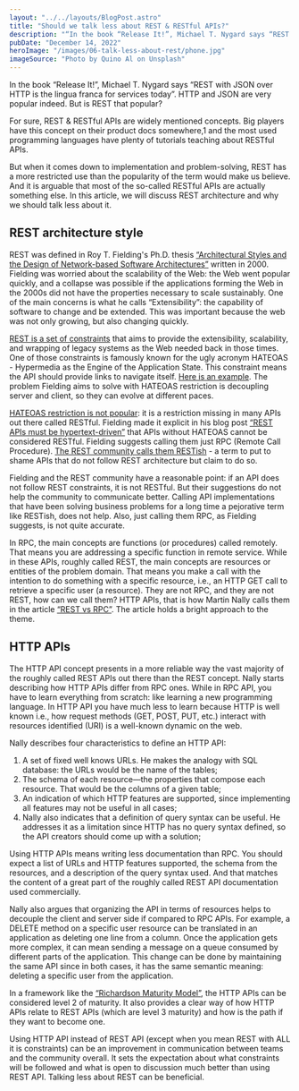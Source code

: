 ```yaml
---
layout: "../../layouts/BlogPost.astro"
title: "Should we talk less about REST & RESTful APIs?"
description: "“In the book “Release It!”, Michael T. Nygard says “REST with JSON over HTTP is the lingua franca for services today”. HTTP and JSON are very popular indeed. But is REST that popular? For sure, REST & RESTful APIs are widely mentioned concepts. Big players have this concept on their product docs somewhere,1 and the most used programming languages have plenty of tutorials teaching about RESTful APIs. "
pubDate: "December 14, 2022"
heroImage: "/images/06-talk-less-about-rest/phone.jpg"
imageSource: "Photo by Quino Al on Unsplash"
---
```


In the book “Release It!”, Michael T. Nygard says “REST with JSON over HTTP is the lingua franca for services today”. HTTP and JSON are very popular indeed. But is REST that popular?  

For sure, REST & RESTful APIs are widely mentioned concepts. Big players have this concept on their product docs somewhere,1 and the most used programming languages have plenty of tutorials teaching about RESTful APIs. 

But when it comes down to implementation and problem-solving, REST has a more restricted use than the popularity of the term would make us believe. And it is arguable that most of the so-called RESTful APIs are actually something else. In this article, we will discuss REST architecture and why we should talk less about it. 

## **REST architecture style** 

REST was defined in Roy T. Fielding's Ph.D. thesis <a target="_blank" class="underline" href="https://roy.gbiv.com/pubs/dissertation/top.htm">“Architectural Styles and the Design of Network-based Software Architectures”</a> written in 2000. Fielding was worried about the scalability of the Web: the Web went popular quickly, and a collapse was possible if the applications forming the Web in the 2000s did not have the properties necessary to scale sustainably. One of the main concerns is what he calls “Extensibility”: the capability of software to change and be extended. This was important because the web was not only growing, but also changing quickly. 

 

<a target="_blank" class="underline" href="https://www.redhat.com/en/topics/api/what-is-a-rest-api">REST is a set of constraints</a> that aims to provide the extensibility, scalability, and wrapping of legacy systems as the Web needed back in those times.  One of those constraints is famously known for the ugly acronym HATEOAS - Hypermedia as the Engine of the Application State. This constraint means the API should provide links to navigate itself. <a target="_blank" class="underline" href="https://restfulapi.net/hateoas/">Here is an example</a>. The problem Fielding aims to solve with HATEOAS restriction is decoupling server and client, so they can evolve at different paces. 

 

<a target="_blank" class="underline" href="https://apisyouwonthate.com/blog/representing-state-in-rest-and-graphql#hateoas-i-call-on-thee">HATEOAS restriction is not popular</a>: it is a restriction missing in many APIs out there called RESTful. Fielding made it explicit in his blog post <a target="_blank" class="underline" href="https://roy.gbiv.com/untangled/2008/rest-apis-must-be-hypertext-driven">“REST APIs must be hypertext-driven”</a> that APIs without HATEOAS cannot be considered RESTful. Fielding suggests calling them just RPC (Remote Call Procedure). <a target="_blank" class="underline" href="https://apisyouwonthate.com/blog/understanding-rpc-rest-and-graphql">The REST community calls them RESTish</a> - a term to put to shame APIs that do not follow REST architecture but claim to do so. 

Fielding and the REST community have a reasonable point: if an API does not follow REST constraints, it is not RESTful. But their suggestions do not help the community to communicate better. Calling API implementations that have been solving business problems for a long time a pejorative term like RESTish, does not help. Also, just calling them RPC, as Fielding suggests, is not quite accurate. 

In RPC, the main concepts are functions (or procedures) called remotely. That means you are addressing a specific function in remote service. While in these APIs, roughly called REST, the main concepts are resources or entities of the problem domain. That means you make a call with the intention to do something with a specific resource, i.e., an HTTP GET  call to retrieve a specific user (a resource). They are not RPC, and they are not REST, how can we call them? HTTP APIs, that is how Martin Nally calls them in the article <a target="_blank" class="underline" href="https://cloud.google.com/blog/products/application-development/rest-vs-rpc-what-problems-are-you-trying-to-solve-with-your-apis">“REST vs RPC”</a>. The article holds a bright approach to the theme. 

## **HTTP APIs** 

The HTTP API concept presents in a more reliable way the vast majority of the roughly called REST APIs out there than the REST concept. Nally starts describing how HTTP APIs differ from RPC ones. While in RPC API, you have to learn everything from scratch: like learning a new programming language. In HTTP API you have much less to learn because HTTP is well known i.e., how request methods (GET, POST, PUT, etc.) interact with resources identified (URI) is a well-known dynamic on the web.  

Nally describes four characteristics to define an HTTP API: 

<ol class="list-decimal">
<li>A set of fixed well knows URLs. He makes the analogy with SQL database: the URLs would be the name of the tables;</li> 

<li>The schema of each resource—the properties that compose each resource. That would be the columns of a given table;</li> 

<li>An indication of which HTTP features are supported, since implementing all features may not be useful in all cases;</li> 

<li>Nally also indicates that a definition of query syntax can be useful. He addresses it as a limitation since HTTP has no query syntax defined, so the API creators should come up with a solution;</li> 
</ol>

Using HTTP APIs means writing less documentation than RPC. You should expect a list of URLs and HTTP features supported, the schema from the resources, and a description of the query syntax used. And that matches the content of a great part of the roughly called REST API documentation used commercially. 

Nally also argues that organizing the API in terms of resources helps to decouple the client and server side if compared to RPC APIs. For example, a DELETE method on a specific user resource can be translated in an application as deleting one line from a column. Once the application gets more complex, it can mean sending a message on a queue consumed by different parts of the application. This change can be done by maintaining the same API since in both cases, it has the same semantic meaning: deleting a specific user from the application. 

In a framework like the <a target="_blank" class="underline" href="https://martinfowler.com/articles/richardsonMaturityModel.html">“Richardson Maturity Model”</a>, the HTTP APIs can be considered level 2 of maturity. It also provides a clear way of how HTTP APIs relate to REST APIs (which are level 3 maturity) and how is the path if they want to become one. 

Using HTTP API instead of REST API (except when you mean REST with ALL it is constraints) can be an improvement in communication between teams and the community overall. It sets the expectation about what constraints will be followed and what is open to discussion much better than using REST API. Talking less about REST can be beneficial.